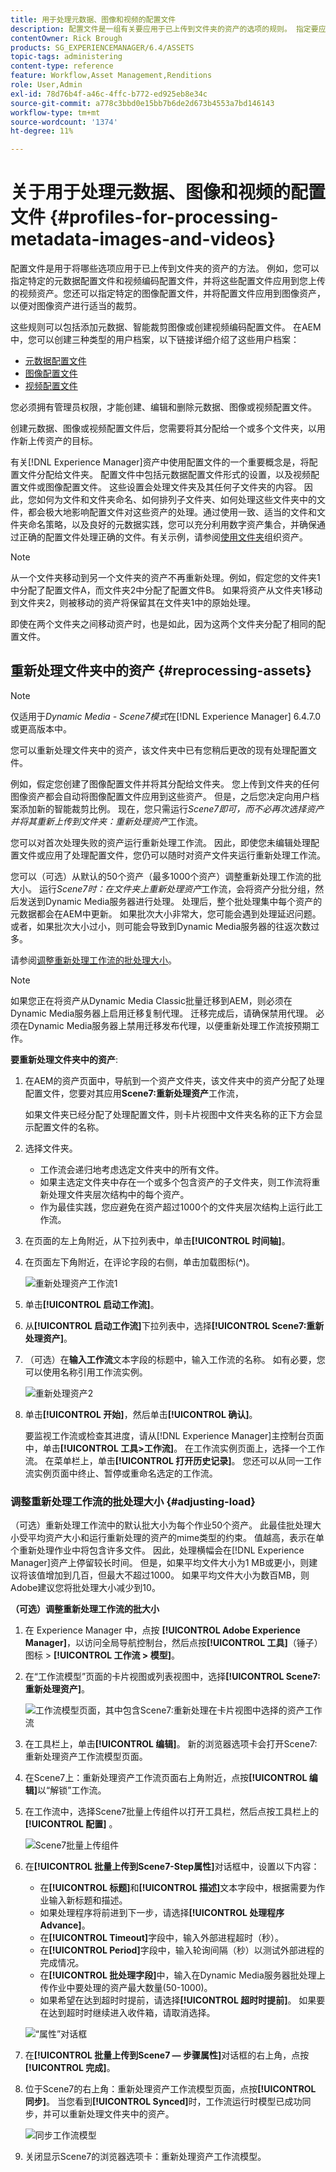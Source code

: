 ```yaml
---
title: 用于处理元数据、图像和视频的配置文件
description: 配置文件是一组有关要应用于已上传到文件夹的资产的选项的规则。 指定要应用于您上传的视频资产的元数据配置文件和视频编码配置文件。 对于图像资产，您还可以指定要应用于图像资产的图像配置文件，以正确裁剪图像资产。
contentOwner: Rick Brough
products: SG_EXPERIENCEMANAGER/6.4/ASSETS
topic-tags: administering
content-type: reference
feature: Workflow,Asset Management,Renditions
role: User,Admin
exl-id: 78d76b4f-a46c-4ffc-b772-ed925eb8e34c
source-git-commit: a778c3bbd0e15bb7b6de2d673b4553a7bd146143
workflow-type: tm+mt
source-wordcount: '1374'
ht-degree: 11%

---
```


# 关于用于处理元数据、图像和视频的配置文件 {#profiles-for-processing-metadata-images-and-videos}

配置文件是用于将哪些选项应用于已上传到文件夹的资产的方法。 例如，您可以指定特定的元数据配置文件和视频编码配置文件，并将这些配置文件应用到您上传的视频资产。您还可以指定特定的图像配置文件，并将配置文件应用到图像资产，以便对图像资产进行适当的裁剪。

这些规则可以包括添加元数据、智能裁剪图像或创建视频编码配置文件。 在AEM中，您可以创建三种类型的用户档案，以下链接详细介绍了这些用户档案：

* [元数据配置文件](metadata-profiles.md)
* [图像配置文件](image-profiles.md)
* [视频配置文件](video-profiles.md)

您必须拥有管理员权限，才能创建、编辑和删除元数据、图像或视频配置文件。

创建元数据、图像或视频配置文件后，您需要将其分配给一个或多个文件夹，以用作新上传资产的目标。

有关[!DNL Experience Manager]资产中使用配置文件的一个重要概念是，将配置文件分配给文件夹。 配置文件中包括元数据配置文件形式的设置，以及视频配置文件或图像配置文件。 这些设置会处理文件夹及其任何子文件夹的内容。 因此，您如何为文件和文件夹命名、如何排列子文件夹、如何处理这些文件夹中的文件，都会极大地影响配置文件对这些资产的处理。通过使用一致、适当的文件和文件夹命名策略，以及良好的元数据实践，您可以充分利用数字资产集合，并确保通过正确的配置文件处理正确的文件。有关示例，请参阅[使用文件夹](organize-assets.md#organize-using-folders)组织资产。

>[!NOTE]
>
>从一个文件夹移动到另一个文件夹的资产不再重新处理。例如，假定您的文件夹1中分配了配置文件A，而文件夹2中分配了配置文件B。 如果将资产从文件夹1移动到文件夹2，则被移动的资产将保留其在文件夹1中的原始处理。
>
>即使在两个文件夹之间移动资产时，也是如此，因为这两个文件夹分配了相同的配置文件。

## 重新处理文件夹中的资产 {#reprocessing-assets}

>[!NOTE]
>
>仅适用于&#x200B;*Dynamic Media - Scene7模式*&#x200B;在[!DNL Experience Manager] 6.4.7.0或更高版本中。

您可以重新处理文件夹中的资产，该文件夹中已有您稍后更改的现有处理配置文件。

例如，假定您创建了图像配置文件并将其分配给文件夹。 您上传到文件夹的任何图像资产都会自动将图像配置文件应用到这些资产。 但是，之后您决定向用户档案添加新的智能裁剪比例。 现在，您只需运行&#x200B;*Scene7即可，而不必再次选择资产并将其重新上传到文件夹：重新处理资产*&#x200B;工作流。

您可以对首次处理失败的资产运行重新处理工作流。 因此，即使您未编辑处理配置文件或应用了处理配置文件，您仍可以随时对资产文件夹运行重新处理工作流。

您可以（可选）从默认的50个资产（最多1000个资产）调整重新处理工作流的批大小。 运行&#x200B;_Scene7时：在文件夹上重新处理资产_&#x200B;工作流，会将资产分批分组，然后发送到Dynamic Media服务器进行处理。 处理后，整个批处理集中每个资产的元数据都会在AEM中更新。 如果批次大小非常大，您可能会遇到处理延迟问题。 或者，如果批次大小过小，则可能会导致到Dynamic Media服务器的往返次数过多。

请参阅[调整重新处理工作流的批处理大小](#adjusting-load)。

>[!NOTE]
>
>如果您正在将资产从Dynamic Media Classic批量迁移到AEM，则必须在Dynamic Media服务器上启用迁移复制代理。 迁移完成后，请确保禁用代理。 必须在Dynamic Media服务器上禁用迁移发布代理，以便重新处理工作流按预期工作。

<!-- Batch size is the number of assets that are amalgamated into a single IPS (Dynamic Media’s Image Production System) job. When you run the Scene7: Reprocess Assets workflow, the job is triggered on IPS. The number of IPS jobs that are triggered is based on the total number of assets in the folder, divided by the batch size. For example, suppose you had a folder with 150 assets and a batch size of 50. In this case, three IPS jobs are triggered. The assets are updated when the entire batch size (50 in our example) is processed in IPS. The job then moves onto the next IPS job and so on until complete. If you increase the batch size, you may notice a longer delay with assets getting updated. -->

**要重新处理文件夹中的资产**:

1. 在AEM的资产页面中，导航到一个资产文件夹，该文件夹中的资产分配了处理配置文件，您要对其应用&#x200B;**Scene7:重新处理资产**&#x200B;工作流，

   如果文件夹已经分配了处理配置文件，则卡片视图中文件夹名称的正下方会显示配置文件的名称。

1. 选择文件夹。

   * 工作流会递归地考虑选定文件夹中的所有文件。
   * 如果主选定文件夹中存在一个或多个包含资产的子文件夹，则工作流将重新处理文件夹层次结构中的每个资产。
   * 作为最佳实践，您应避免在资产超过1000个的文件夹层次结构上运行此工作流。

1. 在页面的左上角附近，从下拉列表中，单击&#x200B;**[!UICONTROL 时间轴]**。
1. 在页面左下角附近，在评论字段的右侧，单击加载图标(**^**)。

   ![重新处理资产工作流1](/help/assets/assets/reprocess-assets1.png)

1. 单击&#x200B;**[!UICONTROL 启动工作流]**。
1. 从&#x200B;**[!UICONTROL 启动工作流]**&#x200B;下拉列表中，选择&#x200B;**[!UICONTROL Scene7:重新处理资产]**。
1. （可选）在&#x200B;**输入工作流**&#x200B;文本字段的标题中，输入工作流的名称。 如有必要，您可以使用名称引用工作流实例。

   ![重新处理资产2](/help/assets/assets/reprocess-assets2.png)

1. 单击&#x200B;**[!UICONTROL 开始]**，然后单击&#x200B;**[!UICONTROL 确认]**。

   要监视工作流或检查其进度，请从[!DNL Experience Manager]主控制台页面中，单击&#x200B;**[!UICONTROL 工具>工作流]**。 在工作流实例页面上，选择一个工作流。 在菜单栏上，单击&#x200B;**[!UICONTROL 打开历史记录]**。 您还可以从同一工作流实例页面中终止、暂停或重命名选定的工作流。

### 调整重新处理工作流的批处理大小 {#adjusting-load}

（可选）重新处理工作流中的默认批大小为每个作业50个资产。 此最佳批处理大小受平均资产大小和运行重新处理的资产的mime类型的约束。 值越高，表示在单个重新处理作业中将包含许多文件。 因此，处理横幅会在[!DNL Experience Manager]资产上停留较长时间。 但是，如果平均文件大小为1 MB或更小，则建议将该值增加到几百，但最大不超过1000。 如果平均文件大小为数百MB，则Adobe建议您将批处理大小减少到10。

**（可选）调整重新处理工作流的批大小**

1. 在 Experience Manager 中，点按 **[!UICONTROL Adobe Experience Manager]**，以访问全局导航控制台，然后点按&#x200B;**[!UICONTROL 工具]**（锤子）图标 > **[!UICONTROL 工作流 > 模型]**。
1. 在“工作流模型”页面的卡片视图或列表视图中，选择&#x200B;**[!UICONTROL Scene7:重新处理资产]**。

   ![工作流模型页面，其中包含Scene7:重新处理在卡片视图中选择的资产工作流](/help/assets/assets-dm/reprocess-assets7.png)

1. 在工具栏上，单击&#x200B;**[!UICONTROL 编辑]**。 新的浏览器选项卡会打开Scene7:重新处理资产工作流模型页面。
1. 在Scene7上：重新处理资产工作流页面右上角附近，点按&#x200B;**[!UICONTROL 编辑]**&#x200B;以“解锁”工作流。
1. 在工作流中，选择Scene7批量上传组件以打开工具栏，然后点按工具栏上的&#x200B;**[!UICONTROL 配置]** 。

   ![Scene7批量上传组件](/help/assets/assets-dm/reprocess-assets8.png)

1. 在&#x200B;**[!UICONTROL 批量上传到Scene7-Step属性]**&#x200B;对话框中，设置以下内容：
   * 在&#x200B;**[!UICONTROL 标题]**&#x200B;和&#x200B;**[!UICONTROL 描述]**&#x200B;文本字段中，根据需要为作业输入新标题和描述。
   * 如果处理程序将前进到下一步，请选择&#x200B;**[!UICONTROL 处理程序Advance]**。
   * 在&#x200B;**[!UICONTROL Timeout]**&#x200B;字段中，输入外部进程超时（秒）。
   * 在&#x200B;**[!UICONTROL Period]**&#x200B;字段中，输入轮询间隔（秒）以测试外部进程的完成情况。
   * 在&#x200B;**[!UICONTROL 批处理字段]**&#x200B;中，输入在Dynamic Media服务器批处理上传作业中要处理的资产最大数量(50-1000)。
   * 如果希望在达到超时时提前，请选择&#x200B;**[!UICONTROL 超时时提前]**。 如果要在达到超时时继续进入收件箱，请取消选择。

   ![“属性”对话框](/help/assets/assets-dm/reprocess-assets3.png)

1. 在&#x200B;**[!UICONTROL 批量上传到Scene7 — 步骤属性]**&#x200B;对话框的右上角，点按&#x200B;**[!UICONTROL 完成]**。

1. 位于Scene7的右上角：重新处理资产工作流模型页面，点按&#x200B;**[!UICONTROL 同步]**。 当您看到&#x200B;**[!UICONTROL Synced]**&#x200B;时，工作流运行时模型已成功同步，并可以重新处理文件夹中的资产。

   ![同步工作流模型](/help/assets/assets-dm/reprocess-assets1.png)

1. 关闭显示Scene7的浏览器选项卡：重新处理资产工作流模型。

<!-- 1. Return to the browser tab that has the open Workflow Models page, then press **Esc** to exit the selection.
1. In the upper-left corner of the page, tap **[!UICONTROL Adobe Experience Manager]** to access the global navigation console, then tap the **[!UICONTROL Tools]** (hammer) icon > **[!UICONTROL General > CRXDE Lite]**.
1. In the folder tree on the left side of the CRXDE Lite page, navigate to the following location:

   `/conf/global/settings/workflow/models/scene7_reprocess_assets/jcr:content/flow/reprocess/metaData`

   ![CRXDE Lite](/help/assets/assets/workflow-models9.png)

1. On the right side of the CRXDE Lite page, in the lower portion, enter the following name, type, and value in its respective field:
    * **[!UICONTROL Name]**: `reprocess-batch-size`
    * **[!UICONTROL Type]**: `Long`
    * **[!UICONTROL Value]**: enter a default value (50-1000) for the batch size
1. In the lower-right corner, tap **[!UICONTROL Add]**. The new property appears as the following:

    ![Saving the new property](/help/assets/assets/workflow-models10.png)

1. On the menu bar of the CRXDE Lite page, tap **[!UICONTROL Save All]**.
1. In the upper-left corner of the page, tap **[!UICONTROL CRXDE Lite]** to return to the main [!DNL Experience Manager] console
1. Repeat steps 1-7 to re-synchronize the new batch size to the Scene7: Reprocess Assets workflow model. -->
